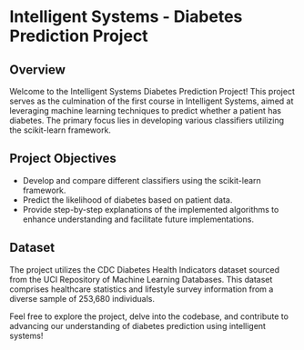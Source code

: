 # Intelligent Systems - Diabetes Prediction Project

## Overview

Welcome to the Intelligent Systems Diabetes Prediction Project! This project serves as the culmination of the first course in Intelligent Systems, aimed at leveraging machine learning techniques to predict whether a patient has diabetes. The primary focus lies in developing various classifiers utilizing the scikit-learn framework.

## Project Objectives

- Develop and compare different classifiers using the scikit-learn framework.
- Predict the likelihood of diabetes based on patient data.
- Provide step-by-step explanations of the implemented algorithms to enhance understanding and facilitate future implementations.

## Dataset

The project utilizes the CDC Diabetes Health Indicators dataset sourced from the UCI Repository of Machine Learning Databases. This dataset comprises healthcare statistics and lifestyle survey information from a diverse sample of 253,680 individuals.

Feel free to explore the project, delve into the codebase, and contribute to advancing our understanding of diabetes prediction using intelligent systems!

